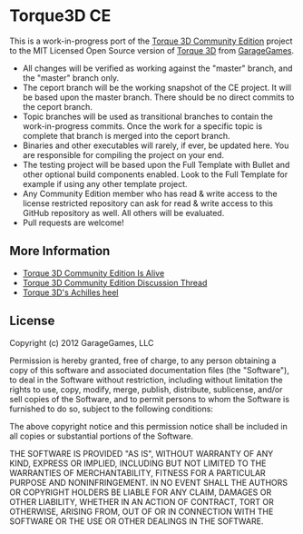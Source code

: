 Torque3D CE
===========

This is a work-in-progress port of the [Torque 3D Community Edition](https://lab.collateral-studios.eu/trac/wiki) project to the MIT Licensed Open Source version of [Torque 3D](http://www.garagegames.com/products/torque-3d) from [GarageGames](http://www.garagegames.com).

* All changes will be verified as working against the "master" branch, and the "master" branch only.
* The ceport branch will be the working snapshot of the CE project.  It will be based upon the master branch.  There should be no direct commits to the ceport branch.  
* Topic branches will be used as transitional branches to contain the work-in-progress commits.  Once the work for a specific topic is complete that branch is merged into the ceport branch. 
* Binaries and other executables will rarely, if ever, be updated here.  You are responsible for compiling the project on your end.
* The testing project will be based upon the Full Template with Bullet and other optional build components enabled.  Look to the Full Template for example if using any other template project.
* Any Community Edition member who has read & write access to the license restricted repository can ask for read & write access to this GitHub repository as well.  All others will be evaluated.
* Pull requests are welcome!

More Information
---------------- 

* [Torque 3D Community Edition Is Alive](http://www.garagegames.com/community/blogs/view/21727)
* [Torque 3D Community Edition Discussion Thread](http://www.garagegames.com/community/forums/viewthread/130724)
* [Torque 3D's Achilles heel](http://www.garagegames.com/community/forums/viewthread/130118)

License
-------

Copyright (c) 2012 GarageGames, LLC

Permission is hereby granted, free of charge, to any person obtaining a copy
of this software and associated documentation files (the "Software"), to
deal in the Software without restriction, including without limitation the
rights to use, copy, modify, merge, publish, distribute, sublicense, and/or
sell copies of the Software, and to permit persons to whom the Software is
furnished to do so, subject to the following conditions:

The above copyright notice and this permission notice shall be included in
all copies or substantial portions of the Software.

THE SOFTWARE IS PROVIDED "AS IS", WITHOUT WARRANTY OF ANY KIND, EXPRESS OR
IMPLIED, INCLUDING BUT NOT LIMITED TO THE WARRANTIES OF MERCHANTABILITY,
FITNESS FOR A PARTICULAR PURPOSE AND NONINFRINGEMENT. IN NO EVENT SHALL THE
AUTHORS OR COPYRIGHT HOLDERS BE LIABLE FOR ANY CLAIM, DAMAGES OR OTHER
LIABILITY, WHETHER IN AN ACTION OF CONTRACT, TORT OR OTHERWISE, ARISING
FROM, OUT OF OR IN CONNECTION WITH THE SOFTWARE OR THE USE OR OTHER DEALINGS
IN THE SOFTWARE.
